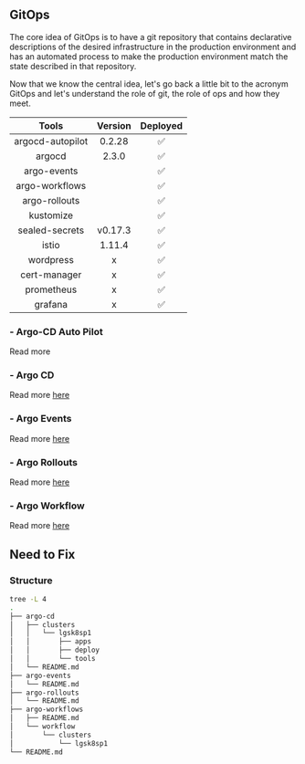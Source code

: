## GitOps

The core idea of GitOps is to have a git repository that contains declarative descriptions of the desired infrastructure in the production environment and has an automated process to make the production environment match the state described in that repository.

Now that we know the central idea, let's go back a little bit to the acronym GitOps and let's understand the role of git, the role of ops and how they meet.




|      Tools       | Version | Deployed |
| :--------------: | :-----: | :------: |
| argocd-autopilot | 0.2.28  |    ✅    |
|      argocd      |  2.3.0  |    ✅    |
|   argo-events    |         |    ✅    |
|  argo-workflows  |         |    ✅    |
|  argo-rollouts   |         |    ✅    |
|    kustomize     |         |    ✅    |
|  sealed-secrets  | v0.17.3 |    ✅    |
|      istio       | 1.11.4  |    ✅    |
|    wordpress     |    x    |    ✅    |
|   cert-manager   |    x    |    ✅    |
|    prometheus    |    x    |    ✅    |
|     grafana      |    x    |    ✅    |


### - Argo-CD Auto Pilot

Read more

### - Argo CD

Read more [here](./argo-cd/README.md)

### - Argo Events

Read more [here](./argo-events/README.md)

### - Argo Rollouts

Read more [here](./argo-rollouts/README.md)

### - Argo Workflow

Read more [here](./argo-workflows/README.md)

## Need to Fix

### Structure

````bash
tree -L 4
.
├── argo-cd
│   ├── clusters
│   │   └── lgsk8sp1
│   │       ├── apps
│   │       ├── deploy
│   │       └── tools
│   └── README.md
├── argo-events
│   └── README.md
├── argo-rollouts
│   └── README.md
├── argo-workflows
│   ├── README.md
│   └── workflow
│       └── clusters
│           └── lgsk8sp1
└── README.md
````

